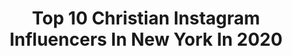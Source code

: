 ---
title: Top 10 Christian Instagram Influencers In New York In 2020
description: >-
  Find top christian Instagram influencers in New York in 2020. Most popular hashtags: #christian #newyork #coronavirus #quarantine.
platform: Instagram
profiles:
  - username: "thejudge44"
    fullname: >-
      Aaron Judge
    location: "United States"
    followers: 1172041
    engagement: 859
    commentsToLikes: 0.009186
    id: ck0tsyfl00g710i19xh9yb120
    verified: true
    hashtags: "#sutro, #oakleyprizm, #waybackwednesday, #hometeam"
  - username: "mclovinmartinez"
    fullname: >-
      Jacob Martinez
    location: "United States"
    followers: 3324
    engagement: 1446
    commentsToLikes: 0.055448
    id: ck0u29mamzbz60i19mxfq0fde
    verified: false
    hashtags: "#pose, #edits, #roads, #print"
  - username: "janvi_shelley"
    fullname: >-
      Janvi Shelley
    location: "United States"
    followers: 84416
    engagement: 682
    commentsToLikes: 0.066643
    id: ck13anf58r8mo0i19kqhb6ad3
    verified: false
    hashtags: "#galileo, #ajna, #emerson, #bogota"
  - username: "bnimmo24"
    fullname: >-
      Brandon Nimmo
    location: "United States"
    followers: 62642
    engagement: 928
    commentsToLikes: 0.018013
    id: ck6txf275xgxu0j71w23yg932
    verified: true
    hashtags: "#springtraining, #shotguns, #fl, #shimanofishing"
  - username: "connorkelly21"
    fullname: >-
      Connor Kelly
    location: "United States"
    followers: 18790
    engagement: 869
    commentsToLikes: 0.009829
    id: ck0ttving4htl0i19yy2h25k6
    verified: false
    hashtags: "#beavers, #ridethetide, #gameday, #fanfriday"
  - username: "morgane_martini"
    fullname: >-
      morgane_martini
    location: "United States"
    followers: 80374
    engagement: 111
    commentsToLikes: 0.013833
    id: ck0ttc90823ag0i19mb36uqtf
    verified: true
    hashtags: "#style, #beauty, #stayhome, #liquidseequins"
  - username: "abnerhimely"
    fullname: >-
      Angel 👼🏼
    location: "United States"
    followers: 37734
    engagement: 521
    commentsToLikes: 0.019648
    id: ck5ciwpf5tiyj0i115bi3453n
    verified: false
    hashtags: "#staysafe, #youtuber, #stayhome, #viral"
  - username: "angelycarucci"
    fullname: >-
      Angely Carucci
    location: "United States"
    followers: 15868
    engagement: 351
    commentsToLikes: 0.050565
    id: ck5c2q2j8xqy90i11n5y6g3ri
    verified: false
    hashtags: "#angelycaruccichoreographer, #handmade, #luxury, #lindovers"
  - username: "sadesolomon"
    fullname: >-
      Sade Solomon | Fashion + Faith
    location: "United States"
    followers: 18407
    engagement: 257
    commentsToLikes: 0.121185
    id: ck0u9af7w9c470i19dj99il9z
    verified: false
    hashtags: "#holyweek, #takenweeksago, #bkrowned, #speaker"
  - username: "ryanalexandra.petit"
    fullname: >-
      Ryan Alexandra 🇻🇪🇭🇹
    location: "United States"
    followers: 5406
    engagement: 1212
    commentsToLikes: 0.089566
    id: ck8synv9vle3e0j783dkjqiy6
    verified: false
    hashtags: "#blackmicroinfluencers, #wickslocs, #skincareblogger, #ss2020"
---